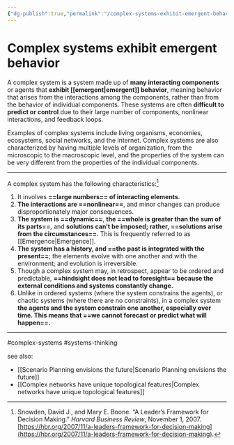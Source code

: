 ```yaml
---
{"dg-publish":true,"permalink":"/complex-systems-exhibit-emergent-behavior/"}
---
```



# Complex systems exhibit emergent behavior

A complex system is a system made up of **many interacting components** or agents that **exhibit [[emergent\|emergent]] behavior**, meaning behavior that arises from the interactions among the components, rather than from the behavior of individual components. These systems are often **difficult to predict or control** due to their large number of components, nonlinear interactions, and feedback loops. 

Examples of complex systems include living organisms, economies, ecosystems, social networks, and the internet. Complex systems are also characterized by having multiple levels of organization, from the microscopic to the macroscopic level, and the properties of the system can be very different from the properties of the individual components.

---

A complex system has the following characteristics:[^1]

 1. It involves **==large numbers== of interacting elements**. 
 2. **The interactions are ==nonlinear==**, and minor changes can produce disproportionately major consequences. 
 3. **The system is ==dynamic==**, **the ==whole is greater than the sum of its parts==**, and **solutions can’t be imposed; rather, ==solutions arise from the circumstances==**. This is frequently referred to as [[Emergence\|Emergence]].
 4. **The system has a history, and ==the past is integrated with the present==**; the elements evolve with one another and with the environment; and evolution is irreversible.
 5. Though a complex system may, in retrospect, appear to be ordered and predictable, **==hindsight does not lead to foresight== because the external conditions and systems constantly change.**
 6. Unlike in ordered systems (where the system constrains the agents), or chaotic systems (where there are no constraints), in a complex system **the agents and the system constrain one another, especially over time. This means that ==we cannot forecast or predict what will happen==.** 


---
#complex-systems #systems-thinking 

see also:
- [[Scenario Planning envisions the future\|Scenario Planning envisions the future]]
- [[Complex networks have unique topological features\|Complex networks have unique topological features]]

[^1]: Snowden, David J., and Mary E. Boone. “A Leader’s Framework for Decision Making.” _Harvard Business Review_, November 1, 2007. [https://hbr.org/2007/11/a-leaders-framework-for-decision-making](https://hbr.org/2007/11/a-leaders-framework-for-decision-making).